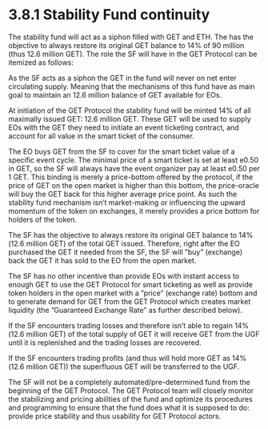 # 3.8.1 Stability Fund continuity

The stability fund will act as a siphon filled with GET and ETH. The has the objective to always restore its original GET balance to 14% of 90 million \(thus 12.6 million GET\). The role the SF will have in the GET Protocol can be itemized as follows:

As the SF acts as a siphon the GET in the fund will never on net enter circulating supply. Meaning that the mechanisms of this fund have as main goal to maintain an 12.6 million balance of GET available for EOs.

At initiation of the GET Protocol the stability fund will be minted 14% of all maximally issued GET: 12.6 million GET. These GET will be used to supply EOs with the GET they need to initiate an event ticketing contract, and account for all value in the smart ticket of the consumer.

The EO buys GET from the SF to cover for the smart ticket value of a specific event cycle. The minimal price of a smart ticket is set at least e0.50 in GET, so the SF will always have the event organizer pay at least e0.50 per 1 GET. This binding is merely a price-bottom offered by the protocol, if the price of GET on the open market is higher than this bottom, the price-oracle will buy the GET back for this higher average price point. As such the stability fund mechanism isn’t market-making or influencing the upward momentum of the token on exchanges, it merely provides a price bottom for holders of the token.

The SF has the objective to always restore its original GET balance to 14%\(12.6 million GET\) of the total GET issued. Therefore, right after the EO purchased the GET it needed from the SF, the SF will ”buy” \(exchange\) back the GET it has sold to the EO from the open market.

The SF has no other incentive than provide EOs with instant access to enough GET to use the GET Protocol for smart ticketing as well as provide token holders in the open market with a ”price” \(exchange rate\) bottom and to generate demand for GET from the GET Protocol which creates market liquidity \(the ”Guaranteed Exchange Rate” as further described below\).

If the SF encounters trading losses and therefore isn’t able to regain 14%\(12.6 million GET\) of the total supply of GET it will receive GET from the UGF until it is replenished and the trading losses are recovered.

If the SF encounters trading profits \(and thus will hold more GET as 14%\(12.6 million GET\)\) the superfluous GET will be transferred to the UGF.

The SF will not be a completely automated/pre-determined fund from the beginning of the GET Protocol. The GET Protocol team will closely monitor the stabilizing and pricing abilities of the fund and optimize its procedures and programming to ensure that the fund does what it is supposed to do: provide price stability and thus usability for GET Protocol actors.

